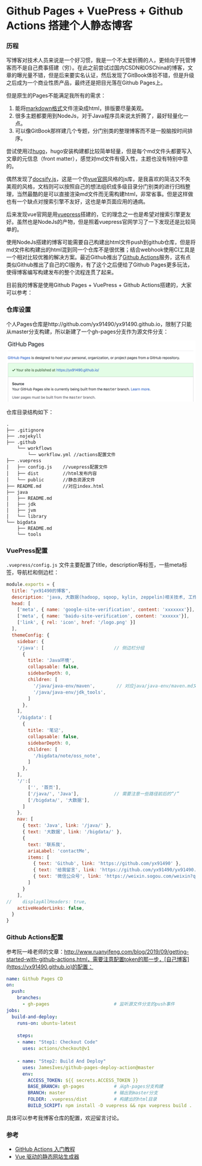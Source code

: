 # Github Pages + VuePress + Github Actions 搭建个人静态博客

### 历程

写博客对技术人员来说是一个好习惯，我是一个不太爱折腾的人，更倾向于托管博客而不是自己费事搭建（穷）。在此之前尝试过国内CSDN和OSChina的博客，文章的曝光量不错，但是后来要实名认证，然后发现了GitBook体验不错，但是升级之后成为一个商业性质产品，最终还是把目光落在Github Pages上。

但是原生的Pages不能满足我所有的需求：

1. 能将[markdown格式](https://guides.github.com/features/mastering-markdown)文件渲染成html，排版要尽量美观。
2. 很多主题都要用到NodeJs，对于Java程序员来说太折腾了，最好轻量化一点。
3. 可以像GitBook那样建几个专题，分门别类的整理博客而不是一股脑按时间排序。

尝试使用过[hugo](http://hugo.io)，hugo安装构建都比较简单轻量，但是每个md文件头都要写入文章的元信息（front matter），感觉对md文件有侵入性，主题也没有特别中意的。

偶然发现了[docsify.js](https://docsify.js.org)，这是一个仿[vue官网](https://cn.vuejs.org/)风格的js库，是我喜欢的简洁又不失美观的风格，文档则可以按照自己的想法组织成多级目录分门别类的进行归档整理，当然最酷的是可以直接渲染md文件而无需构建html，非常省事。但是这样做也有一个缺点对搜索引擎不友好，这也是单页面应用的通病。

后来发现vue官网是用[vuepress](http://vuepress.vuejs.org)搭建的，它的理念之一也是希望对搜索引擎更友好。虽然也是NodeJs的产物，但是照着vuepress官网学习了一下发现还是比较简单的。

使用NodeJs搭建的博客可能需要自己构建出html文件push到github仓库，但是将md文件和构建出的html混到同一个仓库不是很优雅；结合webhook使用CI工具是一个相对比较优雅的解决方案。最近Github推出了[Github Actions](https://github.com/features/actions)服务，这有点类似Github推出了自己的CI服务，有了这个之后便给了Github Pages更多玩法，使得博客编写构建发布的整个流程连贯了起来。

目前我的博客是使用Github Pages + VuePress + Github Actions搭建的，大家可以参考：

### 仓库设置

个人Pages仓库是http://github.com/yx91490/yx91490.github.io，限制了只能从master分支构建，所以新建了一个gh-pages分支作为源文件分支：

![image-20191002220411763](./assets/image-20191002220411763.png)

仓库目录结构如下：

```
.
├── .gitignore
├── .nojekyll
├── .github
    └── workflows
        └── workflow.yml //actions配置文件
├── .vuepress
│   ├── config.js    //vuepress配置文件
│   ├── dist         //html发布内容
│   └── public       //静态资源文件
├── README.md        //对应index.html
├── java
│   ├── README.md
│   ├── jdk
│   ├── jvm
│   └── library
└── bigdata
    ├── README.md
    └── tools
```

### VuePress配置

`.vuepress/config.js` 文件主要配置了title，description等标签，一些meta标签，导航栏和侧边栏：

```javascript
module.exports = {
  title: "yx91490的博客",
  description: 'java, 大数据(hadoop, sqoop, kylin, zeppelin)相关技术, 工作经验记录',
  head: [
    ['meta', { name: 'google-site-verification', content: 'xxxxxxx'}],
    ['meta', { name: 'baidu-site-verification', content: 'xxxxxx'}],
    ['link', { rel: 'icon', href: '/logo.png' }]
  ],
  themeConfig: {
    sidebar: {
    '/java': [                          // 侧边栏分组
      {
        title: 'Java环境',
        collapsable: false,
        sidebarDepth: 0,
        children: [
          '/java/java-env/maven',        // 对应java/java-env/maven.md文件
          '/java/java-env/jdk_tools', 
        ]
      },
    ],
    '/bigdata': [
      {
        title: '笔记',
        collapsable: false,
        sidebarDepth: 0,
        children: [
          '/bigdata/note/oss_note', 
        ]
      },
    ],
    '/':[
        ['', '首页'],
        ['/java/', 'Java'],             // 需要注意一些路径前后的“/”
        ['/bigdata/', '大数据'],
      ]
    },
    nav: [
      { text: 'Java', link: '/java/' },
      { text: '大数据', link: '/bigdata/' },
      {
        text: '联系我',
        ariaLabel: 'contactMe',
        items: [
          { text: 'Github', link: 'https://github.com/yx91490' },
          { text: '给我留言', link: 'https://github.com/yx91490/yx91490.github.io/issues/new' },
          { text: '微信公众号', link: 'https://weixin.sogou.com/weixin?query=图解代码' },
        ]
      }
    ],
//    displayAllHeaders: true,
    activeHeaderLinks: false,
  }
}
```

### Github Actions配置

参考阮一峰老师的文章：http://www.ruanyifeng.com/blog/2019/09/getting-started-with-github-actions.html，需要注意配置token的那一步，[自己博客](https://yx91490.github.io)的配置：

```yaml
name: Github Pages CD
on:
  push:
    branches:
      - gh-pages                        # 监听源文件分支的push事件
jobs:
  build-and-deploy:
    runs-on: ubuntu-latest

    steps:
    - name: "Step1: Checkout Code"
      uses: actions/checkout@v1

    - name: "Step2: Build And Deploy"
      uses: JamesIves/github-pages-deploy-action@master
      env:
        ACCESS_TOKEN: ${{ secrets.ACCESS_TOKEN }}
        BASE_BRANCH: gh-pages           # 从gh-pages分支构建
        BRANCH: master                  # 输出到master分支
        FOLDER: .vuepress/dist          # 构建出的html目录
        BUILD_SCRIPT: npm install -D vuepress && npx vuepress build .
```

具体可以参考我博客仓库的配置，欢迎留言讨论。

### 参考

- [GitHub Actions 入门教程](http://www.ruanyifeng.com/blog/2019/09/getting-started-with-github-actions.html)
- [Vue 驱动的静态网站生成器](https://vuepress.vuejs.org/zh/)


